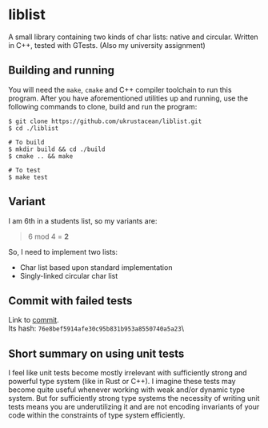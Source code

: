 # liblist
A small library containing two kinds of char lists: native and circular.
Written in C++, tested with GTests. (Also my university assignment)

## Building and running

You will need the `make`, `cmake` and C++ compiler toolchain to run this program.
After you have aforementioned utilities up and running, use the following
commands to clone, build and run the program:

```shell
$ git clone https://github.com/ukrustacean/liblist.git
$ cd ./liblist

# To build
$ mkdir build && cd ./build
$ cmake .. && make

# To test
$ make test
```

## Variant

I am 6th in a students list, so my variants are:

> 6 mod 4 = **2**

So, I need to implement two lists:
 - Char list based upon standard implementation
 - Singly-linked circular char list

## Commit with failed tests

Link to [commit](https://github.com/ukrustacean/liblist/commit/76e8bef5914afe30c95b831b953a8550740a5a23).\
Its hash: `76e8bef5914afe30c95b831b953a8550740a5a23`\

## Short summary on using unit tests

I feel like unit tests become mostly irrelevant with
sufficiently strong and powerful type system (like in
Rust or C++). I imagine these tests may become quite
useful whenever working with weak and/or dynamic type
system. But for sufficiently strong type systems the
necessity of writing unit tests means you are underutilizing
it and are not encoding invariants of your code within
the constraints of type system efficiently. 